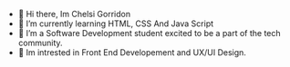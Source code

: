 
- 🔭 Hi there, Im Chelsi Gorridon
- 🌱 I’m currently learning HTML, CSS And Java Script
- 👯 I’m a Software Development student excited to be a part of the tech community.
- 🤔 Im intrested in Front End Developement and UX/UI Design. 

